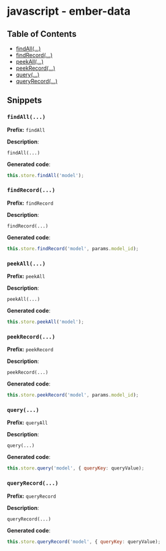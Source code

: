 # javascript - ember-data
## Table of Contents
- [findAll(...)](#findall)
- [findRecord(...)](#findrecord)
- [peekAll(...)](#peekall)
- [peekRecord(...)](#peekrecord)
- [query(...)](#query)
- [queryRecord(...)](#queryrecord)
## Snippets
### `findAll(...)`
**Prefix:** `findAll`

**Description**:
```
findAll(...)
```
**Generated code**:
```js
this.store.findAll('model');
```
### `findRecord(...)`
**Prefix:** `findRecord`

**Description**:
```
findRecord(...)
```
**Generated code**:
```js
this.store.findRecord('model', params.model_id);
```
### `peekAll(...)`
**Prefix:** `peekAll`

**Description**:
```
peekAll(...)
```
**Generated code**:
```js
this.store.peekAll('model');
```
### `peekRecord(...)`
**Prefix:** `peekRecord`

**Description**:
```
peekRecord(...)
```
**Generated code**:
```js
this.store.peekRecord('model', params.model_id);
```
### `query(...)`
**Prefix:** `queryAll`

**Description**:
```
query(...)
```
**Generated code**:
```js
this.store.query('model', { queryKey: queryValue);
```
### `queryRecord(...)`
**Prefix:** `queryRecord`

**Description**:
```
queryRecord(...)
```
**Generated code**:
```js
this.store.queryRecord('model', { queryKey: queryValue);
```